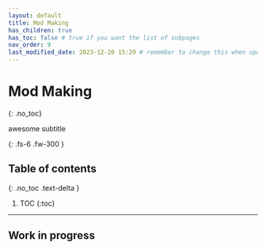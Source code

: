 ```yaml
---
layout: default
title: Mod Making
has_children: true 
has_toc: false # true if you want the list of subpages
nav_order: 9
last_modified_date: 2023-12-20 15:29 # remember to change this when updating a file (just for UI effect)!
---
```


<!-- your content -->

# Mod Making
{: .no_toc}
<!-- the .no_toc class prevents to add the title to the following table of contents -->

awesome subtitle
<!-- more -->
<!-- cuts text for "seo"/embed -->
{: .fs-6 .fw-300 }

## Table of contents
{: .no_toc .text-delta }

1. TOC
{:toc}

---

## Work in progress